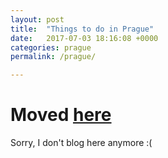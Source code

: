 ```yaml
---
layout: post
title:  "Things to do in Prague"
date:   2017-07-03 18:16:08 +0000
categories: prague
permalink: /prague/

---
```


# Moved [here](https://tintinburgh.com/prague)

Sorry, I don't blog here anymore :(


<script type="text/javascript">
    window.location.href = "https://tintinburgh.com/prague";
</script>